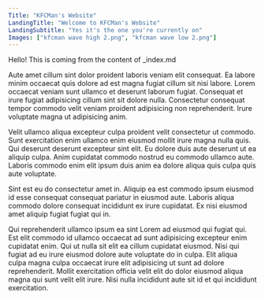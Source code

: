```yaml
---
Title: "KFCMan's Website"
LandingTitle: "Welcome to KFCMan's Website"
LandingSubtitle: "Yes it's the one you're currently on"
Images: ["kfcman wave high 2.png", "kfcman wave low 2.png"]
---
```


Hello! This is coming from the content of \_index.md

Aute amet cillum sint dolor proident laboris veniam elit consequat. Ea labore minim occaecat quis dolore ad est magna fugiat cillum sit nisi labore. Lorem occaecat veniam sunt ullamco et deserunt laborum fugiat. Consequat et irure fugiat adipisicing cillum sint sit dolore nulla. Consectetur consequat tempor commodo velit veniam proident adipisicing non reprehenderit. Irure voluptate magna ut adipisicing anim.

Velit ullamco aliqua excepteur culpa proident velit consectetur ut commodo. Sunt exercitation enim ullamco enim eiusmod mollit irure magna nulla quis. Qui deserunt deserunt excepteur sint elit. Eu dolore duis aute deserunt ut ea aliquip culpa. Anim cupidatat commodo nostrud eu commodo ullamco aute. Laboris commodo enim elit ipsum duis anim ea dolore aliqua quis culpa quis aute voluptate.

Sint est eu do consectetur amet in. Aliquip ea est commodo ipsum eiusmod id esse consequat consequat pariatur in eiusmod aute. Laboris aliqua commodo dolore consequat incididunt ex irure cupidatat. Ex nisi eiusmod amet aliquip fugiat fugiat qui in.

Qui reprehenderit ullamco ipsum ea sint Lorem ad eiusmod qui fugiat qui. Est elit commodo id ullamco occaecat ad sunt adipisicing excepteur enim cupidatat enim. Qui ut nulla sit elit ea cillum cupidatat eiusmod. Nisi qui fugiat ad eu irure eiusmod dolore aute voluptate do in culpa. Elit aliqua culpa magna culpa occaecat irure elit adipisicing ut sunt ad dolore reprehenderit. Mollit exercitation officia velit elit do dolor eiusmod aliqua magna qui sunt velit elit irure. Nisi nulla incididunt aute sit id et qui incididunt exercitation.
